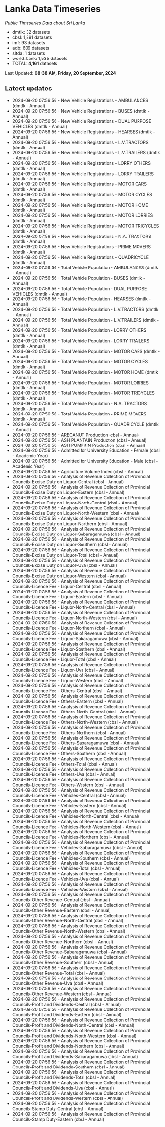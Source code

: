 # Lanka Data Timeseries
*Public Timeseries Data about Sri Lanka*

* dmtlk: 32 datasets
* cbsl: 1,891 datasets
* imf: 93 datasets
* adb: 609 datasets
* sltda: 1 datasets
* world_bank: 1,535 datasets
* TOTAL: **4,161** datasets

Last Updated: **08:38 AM, Friday, 20 September, 2024**

## Latest updates

* 2024-09-20 07:56:56 - New Vehicle Registrations - AMBULANCES (dmtlk - Annual)
* 2024-09-20 07:56:56 - New Vehicle Registrations - BUSES (dmtlk - Annual)
* 2024-09-20 07:56:56 - New Vehicle Registrations - DUAL PURPOSE VEHICLES (dmtlk - Annual)
* 2024-09-20 07:56:56 - New Vehicle Registrations - HEARSES (dmtlk - Annual)
* 2024-09-20 07:56:56 - New Vehicle Registrations - L.V.TRACTORS (dmtlk - Annual)
* 2024-09-20 07:56:56 - New Vehicle Registrations - L.V.TRAILERS (dmtlk - Annual)
* 2024-09-20 07:56:56 - New Vehicle Registrations - LORRY OTHERS (dmtlk - Annual)
* 2024-09-20 07:56:56 - New Vehicle Registrations - LORRY TRAILERS (dmtlk - Annual)
* 2024-09-20 07:56:56 - New Vehicle Registrations - MOTOR CARS (dmtlk - Annual)
* 2024-09-20 07:56:56 - New Vehicle Registrations - MOTOR CYCLES (dmtlk - Annual)
* 2024-09-20 07:56:56 - New Vehicle Registrations - MOTOR HOME (dmtlk - Annual)
* 2024-09-20 07:56:56 - New Vehicle Registrations - MOTOR LORRIES (dmtlk - Annual)
* 2024-09-20 07:56:56 - New Vehicle Registrations - MOTOR TRICYCLES (dmtlk - Annual)
* 2024-09-20 07:56:56 - New Vehicle Registrations - N.A. TRACTORS (dmtlk - Annual)
* 2024-09-20 07:56:56 - New Vehicle Registrations - PRIME MOVERS (dmtlk - Annual)
* 2024-09-20 07:56:56 - New Vehicle Registrations - QUADRICYCLE (dmtlk - Annual)
* 2024-09-20 07:56:56 - Total Vehicle Population - AMBULANCES (dmtlk - Annual)
* 2024-09-20 07:56:56 - Total Vehicle Population - BUSES (dmtlk - Annual)
* 2024-09-20 07:56:56 - Total Vehicle Population - DUAL PURPOSE VEHICLES (dmtlk - Annual)
* 2024-09-20 07:56:56 - Total Vehicle Population - HEARSES (dmtlk - Annual)
* 2024-09-20 07:56:56 - Total Vehicle Population - L.V.TRACTORS (dmtlk - Annual)
* 2024-09-20 07:56:56 - Total Vehicle Population - L.V.TRAILERS (dmtlk - Annual)
* 2024-09-20 07:56:56 - Total Vehicle Population - LORRY OTHERS (dmtlk - Annual)
* 2024-09-20 07:56:56 - Total Vehicle Population - LORRY TRAILERS (dmtlk - Annual)
* 2024-09-20 07:56:56 - Total Vehicle Population - MOTOR CARS (dmtlk - Annual)
* 2024-09-20 07:56:56 - Total Vehicle Population - MOTOR CYCLES (dmtlk - Annual)
* 2024-09-20 07:56:56 - Total Vehicle Population - MOTOR HOME (dmtlk - Annual)
* 2024-09-20 07:56:56 - Total Vehicle Population - MOTOR LORRIES (dmtlk - Annual)
* 2024-09-20 07:56:56 - Total Vehicle Population - MOTOR TRICYCLES (dmtlk - Annual)
* 2024-09-20 07:56:56 - Total Vehicle Population - N.A. TRACTORS (dmtlk - Annual)
* 2024-09-20 07:56:56 - Total Vehicle Population - PRIME MOVERS (dmtlk - Annual)
* 2024-09-20 07:56:56 - Total Vehicle Population - QUADRICYCLE (dmtlk - Annual)
* 2024-09-20 07:56:56 - ARECANUT Production (cbsl - Annual)
* 2024-09-20 07:56:56 - ASH PLANTAIN Production (cbsl - Annual)
* 2024-09-20 07:56:56 - ASH PUMPKIN Production (cbsl - Annual)
* 2024-09-20 07:56:56 - Admitted for University Education - Female (cbsl - Academic Year)
* 2024-09-20 07:56:56 - Admitted for University Education - Male (cbsl - Academic Year)
* 2024-09-20 07:56:56 - Agriculture Volume Index (cbsl - Annual)
* 2024-09-20 07:56:56 - Analysis of Revenue Collection of Provincial Councils-Excise Duty on Liquor-Central (cbsl - Annual)
* 2024-09-20 07:56:56 - Analysis of Revenue Collection of Provincial Councils-Excise Duty on Liquor-Eastern (cbsl - Annual)
* 2024-09-20 07:56:56 - Analysis of Revenue Collection of Provincial Councils-Excise Duty on Liquor-North-Central (cbsl - Annual)
* 2024-09-20 07:56:56 - Analysis of Revenue Collection of Provincial Councils-Excise Duty on Liquor-North-Western (cbsl - Annual)
* 2024-09-20 07:56:56 - Analysis of Revenue Collection of Provincial Councils-Excise Duty on Liquor-Northern (cbsl - Annual)
* 2024-09-20 07:56:56 - Analysis of Revenue Collection of Provincial Councils-Excise Duty on Liquor-Sabaragamuwa (cbsl - Annual)
* 2024-09-20 07:56:56 - Analysis of Revenue Collection of Provincial Councils-Excise Duty on Liquor-Southern (cbsl - Annual)
* 2024-09-20 07:56:56 - Analysis of Revenue Collection of Provincial Councils-Excise Duty on Liquor-Total (cbsl - Annual)
* 2024-09-20 07:56:56 - Analysis of Revenue Collection of Provincial Councils-Excise Duty on Liquor-Uva (cbsl - Annual)
* 2024-09-20 07:56:56 - Analysis of Revenue Collection of Provincial Councils-Excise Duty on Liquor-Western (cbsl - Annual)
* 2024-09-20 07:56:56 - Analysis of Revenue Collection of Provincial Councils-Licence Fee - Liquor-Central (cbsl - Annual)
* 2024-09-20 07:56:56 - Analysis of Revenue Collection of Provincial Councils-Licence Fee - Liquor-Eastern (cbsl - Annual)
* 2024-09-20 07:56:56 - Analysis of Revenue Collection of Provincial Councils-Licence Fee - Liquor-North-Central (cbsl - Annual)
* 2024-09-20 07:56:56 - Analysis of Revenue Collection of Provincial Councils-Licence Fee - Liquor-North-Western (cbsl - Annual)
* 2024-09-20 07:56:56 - Analysis of Revenue Collection of Provincial Councils-Licence Fee - Liquor-Northern (cbsl - Annual)
* 2024-09-20 07:56:56 - Analysis of Revenue Collection of Provincial Councils-Licence Fee - Liquor-Sabaragamuwa (cbsl - Annual)
* 2024-09-20 07:56:56 - Analysis of Revenue Collection of Provincial Councils-Licence Fee - Liquor-Southern (cbsl - Annual)
* 2024-09-20 07:56:56 - Analysis of Revenue Collection of Provincial Councils-Licence Fee - Liquor-Total (cbsl - Annual)
* 2024-09-20 07:56:56 - Analysis of Revenue Collection of Provincial Councils-Licence Fee - Liquor-Uva (cbsl - Annual)
* 2024-09-20 07:56:56 - Analysis of Revenue Collection of Provincial Councils-Licence Fee - Liquor-Western (cbsl - Annual)
* 2024-09-20 07:56:56 - Analysis of Revenue Collection of Provincial Councils-Licence Fee - Others-Central (cbsl - Annual)
* 2024-09-20 07:56:56 - Analysis of Revenue Collection of Provincial Councils-Licence Fee - Others-Eastern (cbsl - Annual)
* 2024-09-20 07:56:56 - Analysis of Revenue Collection of Provincial Councils-Licence Fee - Others-North-Central (cbsl - Annual)
* 2024-09-20 07:56:56 - Analysis of Revenue Collection of Provincial Councils-Licence Fee - Others-North-Western (cbsl - Annual)
* 2024-09-20 07:56:56 - Analysis of Revenue Collection of Provincial Councils-Licence Fee - Others-Northern (cbsl - Annual)
* 2024-09-20 07:56:56 - Analysis of Revenue Collection of Provincial Councils-Licence Fee - Others-Sabaragamuwa (cbsl - Annual)
* 2024-09-20 07:56:56 - Analysis of Revenue Collection of Provincial Councils-Licence Fee - Others-Southern (cbsl - Annual)
* 2024-09-20 07:56:56 - Analysis of Revenue Collection of Provincial Councils-Licence Fee - Others-Total (cbsl - Annual)
* 2024-09-20 07:56:56 - Analysis of Revenue Collection of Provincial Councils-Licence Fee - Others-Uva (cbsl - Annual)
* 2024-09-20 07:56:56 - Analysis of Revenue Collection of Provincial Councils-Licence Fee - Others-Western (cbsl - Annual)
* 2024-09-20 07:56:56 - Analysis of Revenue Collection of Provincial Councils-Licence Fee - Vehicles-Central (cbsl - Annual)
* 2024-09-20 07:56:56 - Analysis of Revenue Collection of Provincial Councils-Licence Fee - Vehicles-Eastern (cbsl - Annual)
* 2024-09-20 07:56:56 - Analysis of Revenue Collection of Provincial Councils-Licence Fee - Vehicles-North-Central (cbsl - Annual)
* 2024-09-20 07:56:56 - Analysis of Revenue Collection of Provincial Councils-Licence Fee - Vehicles-North-Western (cbsl - Annual)
* 2024-09-20 07:56:56 - Analysis of Revenue Collection of Provincial Councils-Licence Fee - Vehicles-Northern (cbsl - Annual)
* 2024-09-20 07:56:56 - Analysis of Revenue Collection of Provincial Councils-Licence Fee - Vehicles-Sabaragamuwa (cbsl - Annual)
* 2024-09-20 07:56:56 - Analysis of Revenue Collection of Provincial Councils-Licence Fee - Vehicles-Southern (cbsl - Annual)
* 2024-09-20 07:56:56 - Analysis of Revenue Collection of Provincial Councils-Licence Fee - Vehicles-Total (cbsl - Annual)
* 2024-09-20 07:56:56 - Analysis of Revenue Collection of Provincial Councils-Licence Fee - Vehicles-Uva (cbsl - Annual)
* 2024-09-20 07:56:56 - Analysis of Revenue Collection of Provincial Councils-Licence Fee - Vehicles-Western (cbsl - Annual)
* 2024-09-20 07:56:56 - Analysis of Revenue Collection of Provincial Councils-Other Revenue-Central (cbsl - Annual)
* 2024-09-20 07:56:56 - Analysis of Revenue Collection of Provincial Councils-Other Revenue-Eastern (cbsl - Annual)
* 2024-09-20 07:56:56 - Analysis of Revenue Collection of Provincial Councils-Other Revenue-North-Central (cbsl - Annual)
* 2024-09-20 07:56:56 - Analysis of Revenue Collection of Provincial Councils-Other Revenue-North-Western (cbsl - Annual)
* 2024-09-20 07:56:56 - Analysis of Revenue Collection of Provincial Councils-Other Revenue-Northern (cbsl - Annual)
* 2024-09-20 07:56:56 - Analysis of Revenue Collection of Provincial Councils-Other Revenue-Sabaragamuwa (cbsl - Annual)
* 2024-09-20 07:56:56 - Analysis of Revenue Collection of Provincial Councils-Other Revenue-Southern (cbsl - Annual)
* 2024-09-20 07:56:56 - Analysis of Revenue Collection of Provincial Councils-Other Revenue-Total (cbsl - Annual)
* 2024-09-20 07:56:56 - Analysis of Revenue Collection of Provincial Councils-Other Revenue-Uva (cbsl - Annual)
* 2024-09-20 07:56:56 - Analysis of Revenue Collection of Provincial Councils-Other Revenue-Western (cbsl - Annual)
* 2024-09-20 07:56:56 - Analysis of Revenue Collection of Provincial Councils-Profit and Dividends-Central (cbsl - Annual)
* 2024-09-20 07:56:56 - Analysis of Revenue Collection of Provincial Councils-Profit and Dividends-Eastern (cbsl - Annual)
* 2024-09-20 07:56:56 - Analysis of Revenue Collection of Provincial Councils-Profit and Dividends-North-Central (cbsl - Annual)
* 2024-09-20 07:56:56 - Analysis of Revenue Collection of Provincial Councils-Profit and Dividends-North-Western (cbsl - Annual)
* 2024-09-20 07:56:56 - Analysis of Revenue Collection of Provincial Councils-Profit and Dividends-Northern (cbsl - Annual)
* 2024-09-20 07:56:56 - Analysis of Revenue Collection of Provincial Councils-Profit and Dividends-Sabaragamuwa (cbsl - Annual)
* 2024-09-20 07:56:56 - Analysis of Revenue Collection of Provincial Councils-Profit and Dividends-Southern (cbsl - Annual)
* 2024-09-20 07:56:56 - Analysis of Revenue Collection of Provincial Councils-Profit and Dividends-Total (cbsl - Annual)
* 2024-09-20 07:56:56 - Analysis of Revenue Collection of Provincial Councils-Profit and Dividends-Uva (cbsl - Annual)
* 2024-09-20 07:56:56 - Analysis of Revenue Collection of Provincial Councils-Profit and Dividends-Western (cbsl - Annual)
* 2024-09-20 07:56:56 - Analysis of Revenue Collection of Provincial Councils-Stamp Duty-Central (cbsl - Annual)
* 2024-09-20 07:56:56 - Analysis of Revenue Collection of Provincial Councils-Stamp Duty-Eastern (cbsl - Annual)
